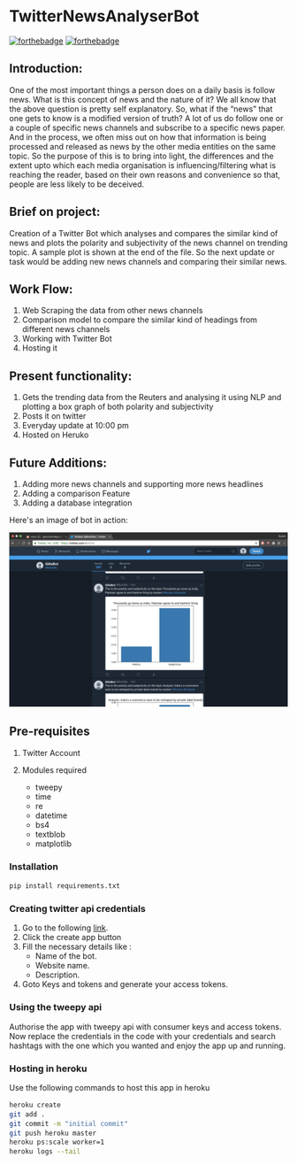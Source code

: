 # TwitterNewsAnalyserBot


[![forthebadge](https://forthebadge.com/images/badges/built-with-love.svg)](https://forthebadge.com) [![forthebadge](https://forthebadge.com/images/badges/made-with-python.svg)](https://forthebadge.com)

## Introduction:
One of the most important things a person does on a daily basis is follow news. What is this concept of news and the nature of it? We all know that the above question is pretty self explanatory. So, what if the “news” that one gets to know is a modified version of truth?
A lot of us do follow one or a couple of specific news channels and subscribe to a specific news paper. And in the process, we often miss out on how that information is being processed and released as news by the other media entities on the same topic. So the purpose of this is to bring into light, the differences and the extent upto which each media organisation is influencing/filtering what is reaching the reader, based on their own reasons and convenience so that, people are less likely to be deceived.

## Brief on project:
Creation of a Twitter Bot which analyses and compares the similar kind of news and plots the polarity and subjectivity of the news channel on trending topic.
A sample plot is shown at the end of the file.
So the next update or task would be adding new news channels and comparing their similar news.


## Work Flow:
1) Web Scraping the data from other news channels
2) Comparison model to compare the similar kind of headings from different news channels
3) Working with Twitter Bot
4) Hosting it

## Present functionality:
1) Gets the trending data from the Reuters and analysing it using
NLP and plotting a box graph of both polarity and subjectivity
2) Posts it on twitter
3) Everyday update at 10:00 pm
4) Hosted on Heruko

## Future Additions:
1) Adding more news channels and supporting more news headlines
2) Adding a comparison Feature
3) Adding a database integration

Here's an image of bot in action:

![Sample](Images/Sample.png)
## Pre-requisites 

1. Twitter Account
    
2. Modules required
    * tweepy
    * time
    * re
    * datetime
    * bs4
    * textblob
    * matplotlib
     
### Installation

```bash
pip install requirements.txt  
```

### Creating twitter api credentials

1. Go to the following [link](https://apps.twitter.com/ "Twitter App").
2. Click the create app button
2. Fill the necessary details like :
    * Name of the bot.
    * Website name.
    * Description.
3. Goto Keys and tokens and generate your access tokens.


### Using the tweepy api

Authorise the app with tweepy api with consumer keys and access tokens.
Now replace the credentials in the code with your credentials and search hashtags with
the one which you wanted and enjoy the app up and running.



### Hosting in heroku

Use the following commands to host this app in heroku
```bash
heroku create
git add .
git commit -m "initial commit"
git push heroku master
heroku ps:scale worker=1
heroku logs --tail
```
